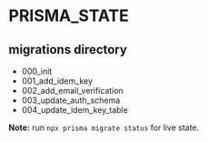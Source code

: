 # PRISMA_STATE

## migrations directory
- 000_init
- 001_add_idem_key
- 002_add_email_verification
- 003_update_auth_schema
- 004_update_idem_key_table

**Note:** run `npx prisma migrate status` for live state.
